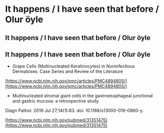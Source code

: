 # It happens / I have seen that before / Olur öyle

## It happens / I have seen that before / Olur öyle

## It happens / I have seen that before / Olur öyle

* Grape Cells \(Multinucleated Keratinocytes\) in Noninfectious Dermatoses: Case Series and Review of the Literature

[https://www.ncbi.nlm.nih.gov/pmc/articles/PMC4894805/](https://www.ncbi.nlm.nih.gov/pmc/articles/PMC4894805/)

* Multinucleated stromal giant cells in the gastroesophageal junctional and gastric mucosa: a retrospective study.

Diagn Pathol. 2019 Jul 27;14\(1\):83. doi: 10.1186/s13000-019-0860-y.

[https://www.ncbi.nlm.nih.gov/pubmed/31351475](https://www.ncbi.nlm.nih.gov/pubmed/31351475)

